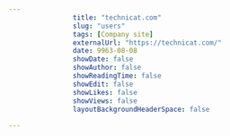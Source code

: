 ---
                title: "technicat.com"
                slug: "users"
                tags: [Company site]
                externalUrl: "https://technicat.com/"
                date: 9963-08-08
                showDate: false
                showAuthor: false
                showReadingTime: false
                showEdit: false
                showLikes: false
                showViews: false
                layoutBackgroundHeaderSpace: false
                ---
